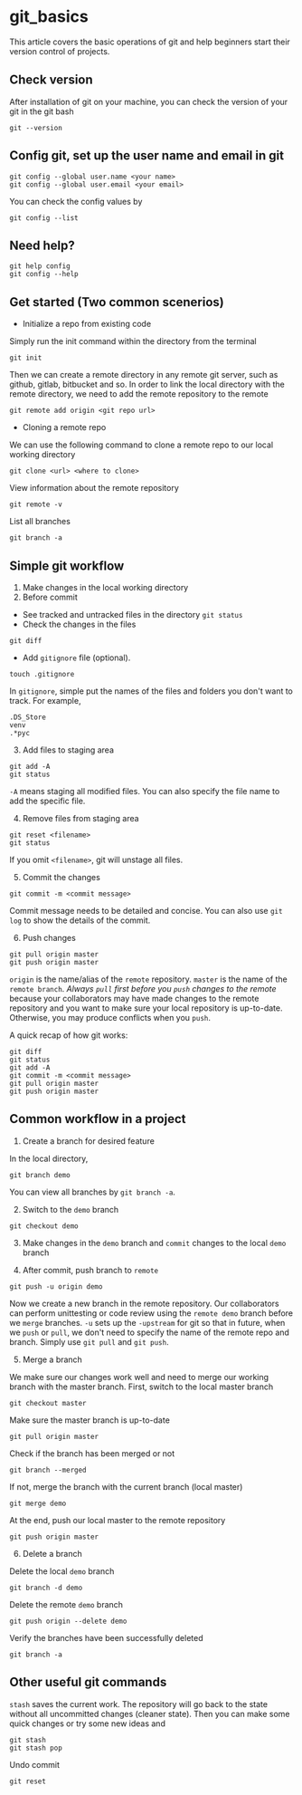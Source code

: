# **git_basics**

This article covers the basic operations of git and help beginners start their version control of projects.

## Check version
After installation of git on your machine, you can check the version of your git in the git bash
```
git --version
```

## Config git, set up the user name and email in git
```
git config --global user.name <your name>
git config --global user.email <your email>
```
You can check the config values by
```
git config --list
```

## Need help?
```
git help config
git config --help
```

## Get started (Two common scenerios)
- Initialize a repo from existing code

Simply run the init command within the directory from the terminal
```
git init
```
Then we can create a remote directory in any remote git server, such as github, gitlab, bitbucket and so. In order to link the local directory with the remote directory, we need to add the remote repository to the remote
```
git remote add origin <git repo url>
```
- Cloning a remote repo

We can use the following command to clone a remote repo to our local working directory
 ```
 git clone <url> <where to clone>
 ```

View information about the remote repository
```
git remote -v
```
List all branches
```
git branch -a
```

## Simple git workflow

1. Make changes in the local working directory
2. Before commit

- See tracked and untracked files in the directory
```git status```
- Check the changes in the files
```
git diff
```
- Add `gitignore` file (optional). 
```
touch .gitignore
```
In `gitignore`, simple put the names of the files and folders you don't want to track. For example,
```
.DS_Store
venv
.*pyc
```

3. Add files to staging area
```
git add -A
git status
```
`-A` means staging all modified files. You can also specify the file name to add the specific file.

4. Remove files from staging area
```
git reset <filename>
git status
```
If you omit `<filename>`, git will unstage all files.

5. Commit the changes
```
git commit -m <commit message>
```
Commit message needs to be detailed and concise. You can also use `git log` to show the details of the commit.

6. Push changes
```
git pull origin master
git push origin master
```
`origin` is the name/alias of the `remote` repository. `master` is the name of the `remote branch`. *Always `pull` first before you `push` changes to the remote* because your collaborators may have made changes to the remote repository and you want to make sure your local repository is up-to-date. Otherwise, you may produce conflicts when you `push`.


A quick recap of how git works:
```
git diff
git status
git add -A
git commit -m <commit message>
git pull origin master
git push origin master
```

## Common workflow in a project
1. Create a branch for desired feature

In the local directory, 
```
git branch demo
```

You can view all branches by `git branch -a`.

2. Switch to the `demo` branch
```
git checkout demo
```

3. Make changes in the `demo` branch and `commit` changes to the local `demo` branch

4. After commit, push branch to `remote`
```
git push -u origin demo
```
Now we create a new branch in the remote repository. Our collaborators can perform unittesting or code review using the `remote demo` branch before we `merge` branches. `-u` sets up the `-upstream` for git so that in future, when we `push` or `pull`, we don't need to specify the name of the remote repo and branch. Simply use `git pull` and `git push`.

5. Merge a branch

We make sure our changes work well and need to merge our working branch with the master branch. First, switch to the local master branch
```
git checkout master
```
Make sure the master branch is up-to-date
```
git pull origin master
```
Check if the branch has been merged or not
```
git branch --merged
```
If not, merge the branch with the current branch (local master)
```
git merge demo
```
At the end, push our local master to the remote repository
```
git push origin master
```

6. Delete a branch

Delete the local `demo` branch
```
git branch -d demo
```
Delete the remote `demo` branch
```
git push origin --delete demo
```
Verify the branches have been successfully deleted
```
git branch -a
```

## Other useful git commands

`stash` saves the current work. The repository will go back to the state without all uncommitted changes (cleaner state). Then you can make some quick changes or try some new ideas and 
```
git stash
git stash pop
```


Undo commit
```
git reset 
```






 
